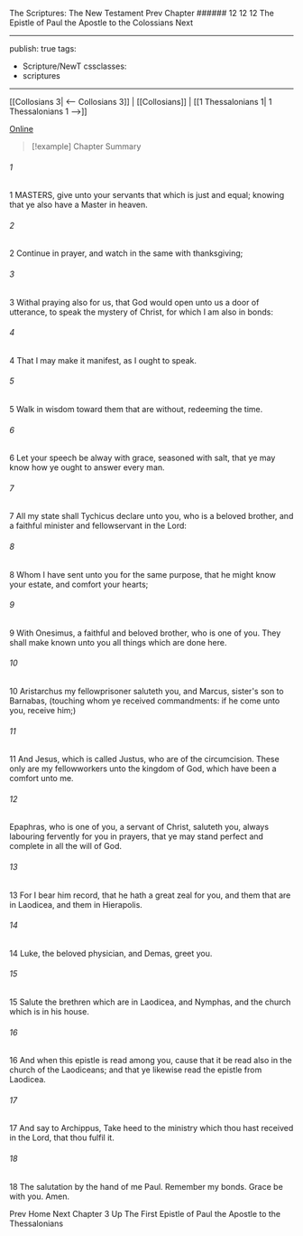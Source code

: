 The Scriptures: The New Testament
Prev
Chapter ###### 12
12 12 The Epistle of Paul the Apostle to the Colossians
Next

---
publish: true
tags:
  - Scripture/NewT
cssclasses:
  - scriptures
---
[[Collosians 3| <-- Collosians 3]] | [[Collosians]] | [[1 Thessalonians 1| 1 Thessalonians 1 -->]]

[Online](https://churchofjesuschrist.org/study/scriptures/nt/col/4?lang=eng)

>[!example] Chapter Summary
>
###### 1
1 MASTERS, give unto your servants that which is just and equal; knowing that ye also have a Master in heaven.
###### 2
2 Continue in prayer, and watch in the same with thanksgiving;
###### 3
3 Withal praying also for us, that God would open unto us a door of utterance, to speak the mystery of Christ, for which I am also in bonds:
###### 4
4 That I may make it manifest, as I ought to speak.
###### 5
5 Walk in wisdom toward them that are without, redeeming the time.
###### 6
6 Let your speech be alway with grace, seasoned with salt, that ye may know how ye ought to answer every man.
###### 7
7 All my state shall Tychicus declare unto you, who is a beloved brother, and a faithful minister and fellowservant in the Lord:
###### 8
8 Whom I have sent unto you for the same purpose, that he might know your estate, and comfort your hearts;
###### 9
9 With Onesimus, a faithful and beloved brother, who is one of you. They shall make known unto you all things which are done here.
###### 10
10 Aristarchus my fellowprisoner saluteth you, and Marcus, sister's son to Barnabas, (touching whom ye received commandments: if he come unto you, receive him;)
###### 11
11 And Jesus, which is called Justus, who are of the circumcision. These only are my fellowworkers unto the kingdom of God, which have been a comfort unto me.
###### 12
Epaphras, who is one of you, a servant of Christ, saluteth you, always labouring fervently for you in prayers, that ye may stand perfect and complete in all the will of God.
###### 13
13 For I bear him record, that he hath a great zeal for you, and them that are in Laodicea, and them in Hierapolis.
###### 14
14 Luke, the beloved physician, and Demas, greet you.
###### 15
15 Salute the brethren which are in Laodicea, and Nymphas, and the church which is in his house.
###### 16
16 And when this epistle is read among you, cause that it be read also in the church of the Laodiceans; and that ye likewise read the epistle from Laodicea.
###### 17
17 And say to Archippus, Take heed to the ministry which thou hast received in the Lord, that thou fulfil it.
###### 18
18 The salutation by the hand of me Paul. Remember my bonds. Grace be with you. Amen.

Prev
Home
Next
Chapter 3
Up
The First Epistle of Paul the Apostle to the Thessalonians



